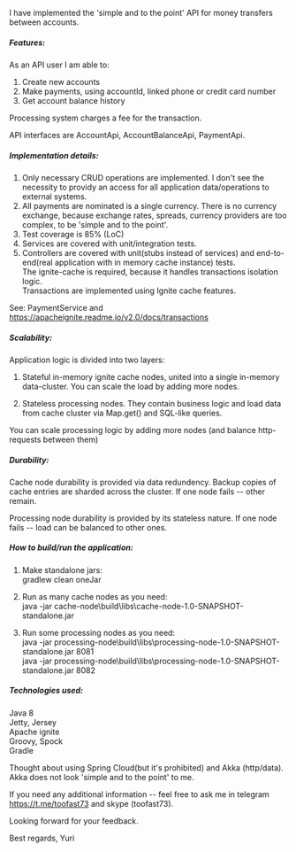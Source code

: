 I have implemented the 'simple and to the point' API for money transfers between accounts.

##### Features:
As an API user I am able to:
1) Create new accounts
2) Make payments, using accountId, linked phone or credit card number
3) Get account balance history 

Processing system charges a fee for the transaction.

API interfaces are AccountApi, AccountBalanceApi, PaymentApi.

##### Implementation details:
1) Only necessary CRUD operations are implemented. I don't see the necessity to providy an access for all application data/operations to external systems.
2) All payments are nominated is a single currency. There is no currency exchange, because exchange rates, spreads, currency providers are too complex, to be 'simple and to the point'.
3) Test coverage is 85% (LoC)
4) Services are covered with unit/integration tests. 
5) Controllers are covered with unit(stubs instead of services) and end-to-end(real application with in memory cache instance) tests.  
   The ignite-cache is required, because it handles transactions isolation logic.  
   Transactions are implemented using Ignite cache features.  
 
 See: PaymentService and https://apacheignite.readme.io/v2.0/docs/transactions

##### Scalability:
Application logic is divided into two layers:
1) Stateful in-memory ignite cache nodes, united into a single in-memory data-cluster. 
You can scale the load by adding more nodes.

2) Stateless processing nodes. 
They contain business logic and load data from cache cluster via Map.get() and SQL-like queries.

You can scale processing logic by adding more nodes (and balance http-requests between them)

##### Durability:
Cache node durability is provided via data redundency. 
   Backup copies of cache entries are sharded across the cluster. 
   If one node fails -- other remain.  

Processing node durability is provided by its stateless nature. 
If one node fails -- load can be balanced to other ones. 


##### How to build/run the application:
1) Make standalone jars:  
   gradlew clean oneJar  

2) Run as many cache nodes as you need:  
java -jar cache-node\build\libs\cache-node-1.0-SNAPSHOT-standalone.jar  

3) Run some processing nodes as you need:  
   java -jar processing-node\build\libs\processing-node-1.0-SNAPSHOT-standalone.jar 8081  
   java -jar processing-node\build\libs\processing-node-1.0-SNAPSHOT-standalone.jar 8082  


##### Technologies used:
   Java 8   
   Jetty, Jersey  
   Apache ignite  
   Groovy, Spock  
   Gradle   

Thought about using Spring Cloud(but it's prohibited) and Akka (http/data). Akka does not look 'simple and to the point' to me.

If you need any additional information -- feel free to ask me in telegram https://t.me/toofast73 and skype (toofast73).

Looking forward for your feedback.

Best regards,
Yuri
